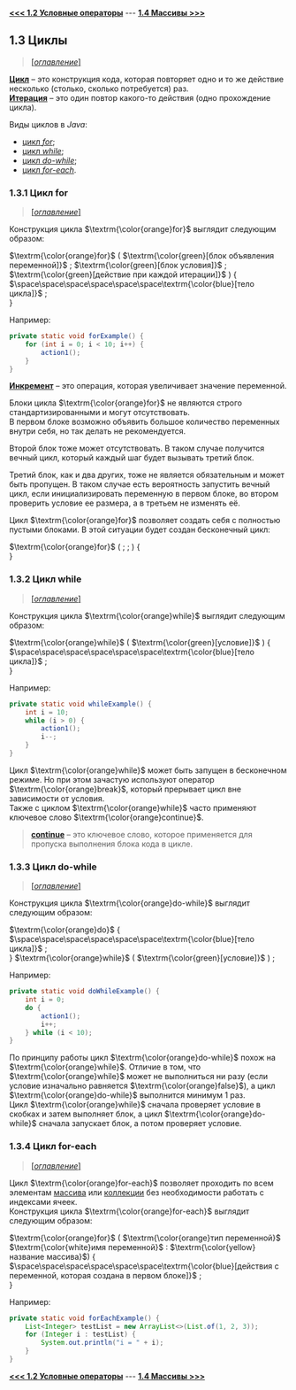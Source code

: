 [**<<< 1.2 Условные операторы**](/conspect/01_02.md/#12-условные-операторы) ---
[**1.4 Массивы >>>**](/conspect/01_04.md/#14-массивы)

## 1.3 Циклы

> [[_оглавление_]](../README.md/#13-циклы)

[**Цикл**](/conspect/definitions.md/#ц) – это конструкция кода, которая повторяет одно и то же действие несколько
(столько, сколько потребуется) раз.  
[**Итерация**](/conspect/definitions.md/#и) – это один повтор какого-то действия (одно прохождение цикла).

Виды циклов в _Java_:

- [цикл _for_](/conspect/01_03.md/#131-цикл-for);
- [цикл _while_](/conspect/01_03.md/#132-цикл-while);
- [цикл _do-while_](/conspect/01_03.md/#133-цикл-do-while);
- [цикл _for-each_](/conspect/01_03.md/#134-цикл-for-each).

### 1.3.1 Цикл for

> [[_оглавление_]](../README.md/#13-циклы)

Конструкция цикла $\textrm{\color{orange}for}$ выглядит следующим образом:

$\textrm{\color{orange}for}$ ( $\textrm{\color{green}[блок объявления переменной]}$ ;
$\textrm{\color{green}[блок условия]}$ ; $\textrm{\color{green}[действие при каждой итерации]}$ ) {  
$\space\space\space\space\space\space\textrm{\color{blue}[тело цикла]}$ ;  
}

Например:

```java
private static void forExample() {
    for (int i = 0; i < 10; i++) {
        action1();
    }
}
```

[**Инкремент**](/conspect/definitions.md/#и) – это операция, которая увеличивает значение переменной.  

Блоки цикла $\textrm{\color{orange}for}$ не являются строго стандартизированными и могут отсутствовать.  
В первом блоке возможно объявить большое количество переменных внутри себя, но так делать не рекомендуется.  

Второй блок тоже может отсутствовать. В таком случае получится вечный цикл, который каждый шаг будет вызывать третий
блок.  

Третий блок, как и два других, тоже не является обязательным и может быть пропущен. В таком случае есть вероятность
запустить вечный цикл, если инициализировать переменную в первом блоке, во втором проверить условие ее размера, а в
третьем не изменять её.  

Цикл $\textrm{\color{orange}for}$ позволяет создать себя с полностью пустыми блоками. В этой ситуации будет создан
бесконечный цикл: 

$\textrm{\color{orange}for}$ ( ; ; ) {  
}

### 1.3.2 Цикл while

> [[_оглавление_]](../README.md/#13-циклы)

Конструкция цикла $\textrm{\color{orange}while}$ выглядит следующим образом:

$\textrm{\color{orange}while}$ ( $\textrm{\color{green}[условие]}$ ) {  
$\space\space\space\space\space\space\textrm{\color{blue}[тело цикла]}$ ;  
}

Например:

```java
private static void whileExample() {
    int i = 10;
    while (i > 0) {
        action1();
        i--;
    }
}
```

Цикл $\textrm{\color{orange}while}$ может быть запущен в бесконечном режиме. Но при этом зачастую используют оператор
$\textrm{\color{orange}break}$, который прерывает цикл вне зависимости от условия.  
Также с циклом $\textrm{\color{orange}while}$ часто применяют ключевое слово $\textrm{\color{orange}continue}$.

> [**continue**](/conspect/definitions.md/#c) – это ключевое слово, которое применяется для пропуска выполнения блока
> кода в цикле.

### 1.3.3 Цикл do-while

> [[_оглавление_]](../README.md/#13-циклы)

Конструкция цикла $\textrm{\color{orange}do-while}$ выглядит следующим образом:

$\textrm{\color{orange}do}$ {  
$\space\space\space\space\space\space\textrm{\color{blue}[тело цикла]}$ ;  
} $\textrm{\color{orange}while}$ ( $\textrm{\color{green}[условие]}$ ) ;  

Например:

```java
private static void doWhileExample() {
    int i = 0;
    do {
        action1();
        i++;
    } while (i < 10);
}
```

По принципу работы цикл $\textrm{\color{orange}do-while}$ похож на $\textrm{\color{orange}while}$. Отличие в том, что
$\textrm{\color{orange}while}$ может не выполниться ни разу (если условие изначально равняется 
$\textrm{\color{orange}false}$), а цикл $\textrm{\color{orange}do-while}$ выполнится минимум 1 раз.  
Цикл $\textrm{\color{orange}while}$ сначала проверяет условие в скобках и затем выполняет блок, а цикл
$\textrm{\color{orange}do-while}$ сначала запускает блок, а потом проверяет условие.

### 1.3.4 Цикл for-each

> [[_оглавление_]](../README.md/#13-циклы)

Цикл $\textrm{\color{orange}for-each}$ позволяет проходить по всем элементам [массива](/conspect/01_04.md/#14-массивы) 
или [коллекции](/conspect/02_06.md/#26-java-collections-framework) без необходимости работать с индексами ячеек.  
Конструкция цикла $\textrm{\color{orange}for-each}$ выглядит следующим образом:

$\textrm{\color{orange}for}$ ( $\textrm{\color{orange}тип переменной}$ $\textrm{\color{white}имя переменной}$ : $\textrm{\color{yellow}название массива}$) {  
$\space\space\space\space\space\space\textrm{\color{blue}[действия с переменной, которая создана в первом блоке]}$ ;  
}

Например:

```java
private static void forEachExample() {
    List<Integer> testList = new ArrayList<>(List.of(1, 2, 3));
    for (Integer i : testList) {
        System.out.println("i = " + i);
    }
}
```

[**<<< 1.2 Условные операторы**](/conspect/01_02.md/#12-условные-операторы) ---
[**1.4 Массивы >>>**](/conspect/01_04.md/#14-массивы)